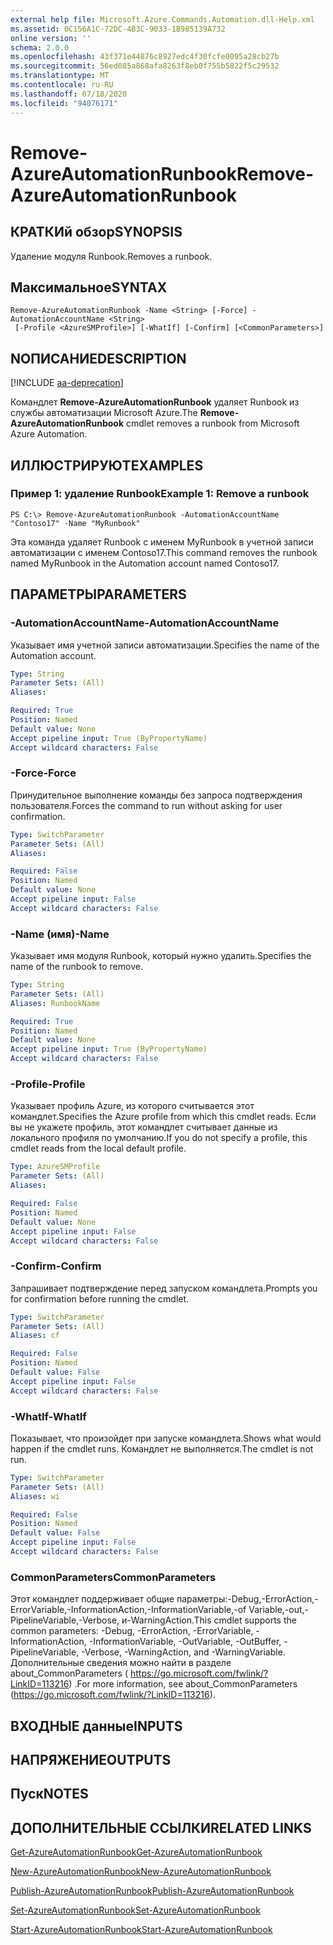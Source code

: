 ```yaml
---
external help file: Microsoft.Azure.Commands.Automation.dll-Help.xml
ms.assetid: 0C156A1C-72DC-4B3C-9033-1B985139A732
online version: ''
schema: 2.0.0
ms.openlocfilehash: 43f371e44876c8927edc4f30fcfe0095a28cb27b
ms.sourcegitcommit: 56ed085a868afa8263f8eb0f755b5822f5c29532
ms.translationtype: MT
ms.contentlocale: ru-RU
ms.lasthandoff: 07/18/2020
ms.locfileid: "94076171"
---
```

# <span data-ttu-id="7bf74-101">Remove-AzureAutomationRunbook</span><span class="sxs-lookup"><span data-stu-id="7bf74-101">Remove-AzureAutomationRunbook</span></span>

## <span data-ttu-id="7bf74-102">КРАТКИй обзор</span><span class="sxs-lookup"><span data-stu-id="7bf74-102">SYNOPSIS</span></span>

<span data-ttu-id="7bf74-103">Удаление модуля Runbook.</span><span class="sxs-lookup"><span data-stu-id="7bf74-103">Removes a runbook.</span></span>

## <span data-ttu-id="7bf74-104">Максимальное</span><span class="sxs-lookup"><span data-stu-id="7bf74-104">SYNTAX</span></span>

```
Remove-AzureAutomationRunbook -Name <String> [-Force] -AutomationAccountName <String>
 [-Profile <AzureSMProfile>] [-WhatIf] [-Confirm] [<CommonParameters>]
```

## <span data-ttu-id="7bf74-105">NОПИСАНИЕ</span><span class="sxs-lookup"><span data-stu-id="7bf74-105">DESCRIPTION</span></span>

[!INCLUDE [aa-deprecation](../include/aa-deprecation.md)]

<span data-ttu-id="7bf74-106">Командлет **Remove-AzureAutomationRunbook** удаляет Runbook из службы автоматизации Microsoft Azure.</span><span class="sxs-lookup"><span data-stu-id="7bf74-106">The **Remove-AzureAutomationRunbook** cmdlet removes a runbook from Microsoft Azure Automation.</span></span>

## <span data-ttu-id="7bf74-107">ИЛЛЮСТРИРУЮТ</span><span class="sxs-lookup"><span data-stu-id="7bf74-107">EXAMPLES</span></span>

### <span data-ttu-id="7bf74-108">Пример 1: удаление Runbook</span><span class="sxs-lookup"><span data-stu-id="7bf74-108">Example 1: Remove a runbook</span></span>
```
PS C:\> Remove-AzureAutomationRunbook -AutomationAccountName "Contoso17" -Name "MyRunbook"
```

<span data-ttu-id="7bf74-109">Эта команда удаляет Runbook с именем MyRunbook в учетной записи автоматизации с именем Contoso17.</span><span class="sxs-lookup"><span data-stu-id="7bf74-109">This command removes the runbook named MyRunbook in the Automation account named Contoso17.</span></span>

## <span data-ttu-id="7bf74-110">ПАРАМЕТРЫ</span><span class="sxs-lookup"><span data-stu-id="7bf74-110">PARAMETERS</span></span>

### <span data-ttu-id="7bf74-111">-AutomationAccountName</span><span class="sxs-lookup"><span data-stu-id="7bf74-111">-AutomationAccountName</span></span>
<span data-ttu-id="7bf74-112">Указывает имя учетной записи автоматизации.</span><span class="sxs-lookup"><span data-stu-id="7bf74-112">Specifies the name of the Automation account.</span></span>

```yaml
Type: String
Parameter Sets: (All)
Aliases: 

Required: True
Position: Named
Default value: None
Accept pipeline input: True (ByPropertyName)
Accept wildcard characters: False
```

### <span data-ttu-id="7bf74-113">-Force</span><span class="sxs-lookup"><span data-stu-id="7bf74-113">-Force</span></span>
<span data-ttu-id="7bf74-114">Принудительное выполнение команды без запроса подтверждения пользователя.</span><span class="sxs-lookup"><span data-stu-id="7bf74-114">Forces the command to run without asking for user confirmation.</span></span>

```yaml
Type: SwitchParameter
Parameter Sets: (All)
Aliases: 

Required: False
Position: Named
Default value: None
Accept pipeline input: False
Accept wildcard characters: False
```

### <span data-ttu-id="7bf74-115">-Name (имя)</span><span class="sxs-lookup"><span data-stu-id="7bf74-115">-Name</span></span>
<span data-ttu-id="7bf74-116">Указывает имя модуля Runbook, который нужно удалить.</span><span class="sxs-lookup"><span data-stu-id="7bf74-116">Specifies the name of the runbook to remove.</span></span>

```yaml
Type: String
Parameter Sets: (All)
Aliases: RunbookName

Required: True
Position: Named
Default value: None
Accept pipeline input: True (ByPropertyName)
Accept wildcard characters: False
```

### <span data-ttu-id="7bf74-117">-Profile</span><span class="sxs-lookup"><span data-stu-id="7bf74-117">-Profile</span></span>
<span data-ttu-id="7bf74-118">Указывает профиль Azure, из которого считывается этот командлет.</span><span class="sxs-lookup"><span data-stu-id="7bf74-118">Specifies the Azure profile from which this cmdlet reads.</span></span>
<span data-ttu-id="7bf74-119">Если вы не укажете профиль, этот командлет считывает данные из локального профиля по умолчанию.</span><span class="sxs-lookup"><span data-stu-id="7bf74-119">If you do not specify a profile, this cmdlet reads from the local default profile.</span></span>

```yaml
Type: AzureSMProfile
Parameter Sets: (All)
Aliases: 

Required: False
Position: Named
Default value: None
Accept pipeline input: False
Accept wildcard characters: False
```

### <span data-ttu-id="7bf74-120">-Confirm</span><span class="sxs-lookup"><span data-stu-id="7bf74-120">-Confirm</span></span>
<span data-ttu-id="7bf74-121">Запрашивает подтверждение перед запуском командлета.</span><span class="sxs-lookup"><span data-stu-id="7bf74-121">Prompts you for confirmation before running the cmdlet.</span></span>

```yaml
Type: SwitchParameter
Parameter Sets: (All)
Aliases: cf

Required: False
Position: Named
Default value: False
Accept pipeline input: False
Accept wildcard characters: False
```

### <span data-ttu-id="7bf74-122">-WhatIf</span><span class="sxs-lookup"><span data-stu-id="7bf74-122">-WhatIf</span></span>
<span data-ttu-id="7bf74-123">Показывает, что произойдет при запуске командлета.</span><span class="sxs-lookup"><span data-stu-id="7bf74-123">Shows what would happen if the cmdlet runs.</span></span>
<span data-ttu-id="7bf74-124">Командлет не выполняется.</span><span class="sxs-lookup"><span data-stu-id="7bf74-124">The cmdlet is not run.</span></span>

```yaml
Type: SwitchParameter
Parameter Sets: (All)
Aliases: wi

Required: False
Position: Named
Default value: False
Accept pipeline input: False
Accept wildcard characters: False
```

### <span data-ttu-id="7bf74-125">CommonParameters</span><span class="sxs-lookup"><span data-stu-id="7bf74-125">CommonParameters</span></span>
<span data-ttu-id="7bf74-126">Этот командлет поддерживает общие параметры:-Debug,-ErrorAction,-ErrorVariable,-InformationAction,-InformationVariable,-of Variable,-out,-PipelineVariable,-Verbose, и-WarningAction.</span><span class="sxs-lookup"><span data-stu-id="7bf74-126">This cmdlet supports the common parameters: -Debug, -ErrorAction, -ErrorVariable, -InformationAction, -InformationVariable, -OutVariable, -OutBuffer, -PipelineVariable, -Verbose, -WarningAction, and -WarningVariable.</span></span> <span data-ttu-id="7bf74-127">Дополнительные сведения можно найти в разделе about_CommonParameters ( https://go.microsoft.com/fwlink/?LinkID=113216) .</span><span class="sxs-lookup"><span data-stu-id="7bf74-127">For more information, see about_CommonParameters (https://go.microsoft.com/fwlink/?LinkID=113216).</span></span>

## <span data-ttu-id="7bf74-128">ВХОДНЫЕ данные</span><span class="sxs-lookup"><span data-stu-id="7bf74-128">INPUTS</span></span>

## <span data-ttu-id="7bf74-129">НАПРЯЖЕНИЕ</span><span class="sxs-lookup"><span data-stu-id="7bf74-129">OUTPUTS</span></span>

## <span data-ttu-id="7bf74-130">Пуск</span><span class="sxs-lookup"><span data-stu-id="7bf74-130">NOTES</span></span>

## <span data-ttu-id="7bf74-131">ДОПОЛНИТЕЛЬНЫЕ ССЫЛКИ</span><span class="sxs-lookup"><span data-stu-id="7bf74-131">RELATED LINKS</span></span>

[<span data-ttu-id="7bf74-132">Get-AzureAutomationRunbook</span><span class="sxs-lookup"><span data-stu-id="7bf74-132">Get-AzureAutomationRunbook</span></span>](./Get-AzureAutomationRunbook.md)

[<span data-ttu-id="7bf74-133">New-AzureAutomationRunbook</span><span class="sxs-lookup"><span data-stu-id="7bf74-133">New-AzureAutomationRunbook</span></span>](./New-AzureAutomationRunbook.md)

[<span data-ttu-id="7bf74-134">Publish-AzureAutomationRunbook</span><span class="sxs-lookup"><span data-stu-id="7bf74-134">Publish-AzureAutomationRunbook</span></span>](./Publish-AzureAutomationRunbook.md)

[<span data-ttu-id="7bf74-135">Set-AzureAutomationRunbook</span><span class="sxs-lookup"><span data-stu-id="7bf74-135">Set-AzureAutomationRunbook</span></span>](./Set-AzureAutomationRunbook.md)

[<span data-ttu-id="7bf74-136">Start-AzureAutomationRunbook</span><span class="sxs-lookup"><span data-stu-id="7bf74-136">Start-AzureAutomationRunbook</span></span>](./Start-AzureAutomationRunbook.md)


